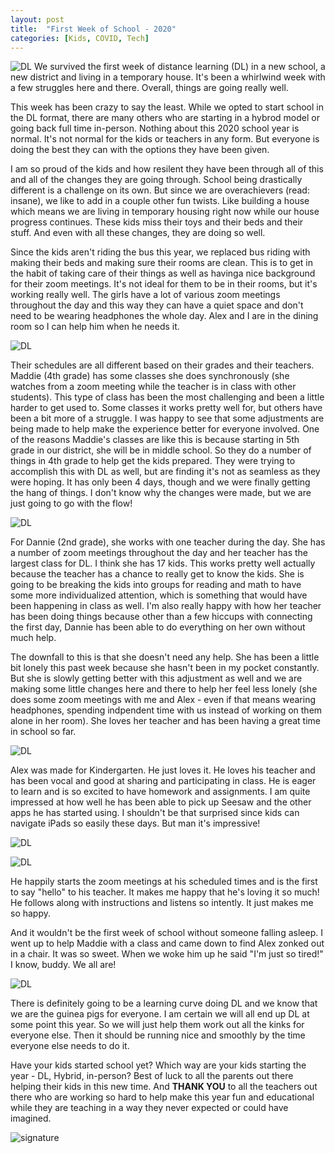 ```yaml
---
layout: post
title:  "First Week of School - 2020"
categories: [Kids, COVID, Tech]
---
```

![DL](/images/DL1.JPG)
We survived the first week of distance learning (DL) in a new school, a new district and living in a temporary house. It's been a whirlwind week with a few struggles here and there. Overall, things are going really well. 

This week has been crazy to say the least. While we opted to start school in the DL format, there are many others who are starting in a hybrod model or going back full time in-person. Nothing about this 2020 school year is normal. It's not normal for the kids or teachers in any form. But everyone is doing the best they can with the options they have been given. 

I am so proud of the kids and how resilent they have been through all of this and all of the changes they are going through. School being drastically different is a challenge on its own. But since we are overachievers (read: insane), we like to add in a couple other fun twists. Like building a house which means we are living in temporary housing right now while our house progress continues. These kids miss their toys and their beds and their stuff. And even with all these changes, they are doing so well. 

Since the kids aren't riding the bus this year, we replaced bus riding with making their beds and making sure their rooms are clean. This is to get in the habit of taking care of their things as well as havinga  nice background for their zoom meetings. It's not ideal for them to be in their rooms, but it's working really well. The girls have a lot of various zoom meetings throughout the day and this way they can have a quiet space and don't need to be wearing headphones the whole day. Alex and I are in the dining room so I can help him when he needs it. 

![DL](/images/DL2.JPG)

Their schedules are all different based on their grades and their teachers. Maddie (4th grade) has some classes she does synchronously (she watches from a zoom meeting while the teacher is in class with other students). This type of class has been the most challenging and been a little harder to get used to. Some classes it works pretty well for, but others have been a bit more of a struggle. I was happy to see that some adjustments are being made to help make the experience better for everyone involved. One of the reasons Maddie's classes are like this is because starting in 5th grade in our district, she will be in middle school. So they do a number of things in 4th grade to help get the kids prepared. They were trying to accomplish this with DL as well, but are finding it's not as seamless as they were hoping. It has only been 4 days, though and we were finally getting the hang of things. I don't know why the changes were made, but we are just going to go with the flow!

![DL](/images/DL3.JPG)

For Dannie (2nd grade), she works with one teacher during the day. She has a number of zoom meetings throughout the day and her teacher has the largest class for DL. I think she has 17 kids. This works pretty well actually because the teacher has a chance to really get to know the kids. She is going to be breaking the kids into groups for reading and math to have some more individualized attention, which is something that would have been happening in class as well. I'm also really happy with how her teacher has been doing things because other than a few hiccups with connecting the first day, Dannie has been able to do everything on her own without much help. 

The downfall to this is that she doesn't need any help. She has been a little bit lonely this past week because she hasn't been in my pocket constantly. But she is slowly getting better with this adjustment as well and we are making some little changes here and there to help her feel less lonely (she does some zoom meetings with me and Alex - even if that means wearing headphones, spending indpendent time with us instead of working on them alone in her room). She loves her teacher and has been having a great time in school so far.

![DL](/images/DL4.JPG)

Alex was made for Kindergarten. He just loves it. He loves his teacher and has been vocal and good at sharing and participating in class. He is eager to learn and is so excited to have homework and assignments. I am quite impressed at how well he has been able to pick up Seesaw and the other apps he has started using. I shouldn't be that surprised since kids can navigate iPads so easily these days. But man it's impressive!

![DL](/images/DL5.JPG)

![DL](/images/DL6.JPG)

He happily starts the zoom meetings at his scheduled times and is the first to say "hello" to his teacher. It makes me happy that he's loving it so much! He follows along with instructions and listens so intently. It just makes me so happy. 

And it wouldn't be the first week of school without someone falling asleep. I went up to help Maddie with a class and came down to find Alex zonked out in a chair. It was so sweet. When we woke him up he said "I'm just so tired!" I know, buddy. We all are! 

![DL](/images/DL7.JPG)

There is definitely going to be a learning curve doing DL and we know that we are the guinea pigs for everyone. I am certain we will all end up DL at some point this year. So we will just help them work out all the kinks for everyone else. Then it should be running nice and smoothly by the time everyone else needs to do it. 

Have your kids started school yet? Which way are your kids starting the year - DL, Hybrid, in-person? Best of luck to all the parents out there helping their kids in this new time. And **THANK YOU** to all the teachers out there who are working so hard to help make this year fun and educational while they are teaching in a way they never expected or could have imagined.

![signature](/images/andi.jpg)